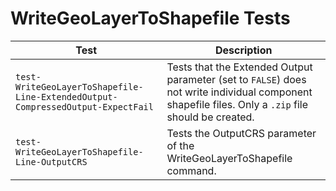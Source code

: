 # WriteGeoLayerToShapefile Tests

|Test|Description|
|----|-----|
|`test-WriteGeoLayerToShapefile-Line-ExtendedOutput-CompressedOutput-ExpectFail`|Tests that the Extended Output parameter (set to `FALSE`) does not write individual component shapefile files. Only a `.zip` file should be created.|
|`test-WriteGeoLayerToShapefile-Line-OutputCRS`|Tests the OutputCRS parameter of the WriteGeoLayerToShapefile command.|